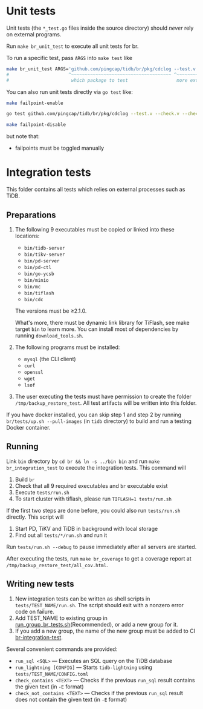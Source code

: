 # Unit tests

Unit tests (the `*_test.go` files inside the source directory) should *never* rely on external
programs.

Run `make br_unit_test` to execute all unit tests for br.

To run a specific test, pass `ARGS` into `make test` like

```sh
make br_unit_test ARGS='github.com/pingcap/tidb/br/pkg/cdclog --test.v --check.v --check.f TestColumn'
#                      ^~~~~~~~~~~~~~~~~~~~~~~~~~~~~~~~~~~~~~ ^~~~~~~~~~~~~~~~~~~~~~~~~~~~~~~~~~~~~~~
#                       which package to test                  more extra test flags
```

You can also run unit tests directly via `go test` like:

```sh
make failpoint-enable

go test github.com/pingcap/tidb/br/pkg/cdclog --test.v --check.v --check.f TestColumn

make failpoint-disable
```

but note that:

* failpoints must be toggled manually

# Integration tests

This folder contains all tests which relies on external processes such as TiDB.

## Preparations

1. The following 9 executables must be copied or linked into these locations:

    * `bin/tidb-server`
    * `bin/tikv-server`
    * `bin/pd-server`
    * `bin/pd-ctl`
    * `bin/go-ycsb`
    * `bin/minio`
    * `bin/mc`
    * `bin/tiflash`
    * `bin/cdc`

    The versions must be ≥2.1.0.

    What's more, there must be dynamic link library for TiFlash, see make target `bin` to learn more.
    You can install most of dependencies by running `download_tools.sh`.

2. The following programs must be installed:

    * `mysql` (the CLI client)
    * `curl`
    * `openssl`
    * `wget`
    * `lsof`

3. The user executing the tests must have permission to create the folder
    `/tmp/backup_restore_test`. All test artifacts will be written into this folder.

If you have docker installed, you can skip step 1 and step 2 by running
`br/tests/up.sh --pull-images` (in `tidb` directory) to build and run a testing Docker container.

## Running

Link `bin` directory by `cd br && ln -s ../bin bin` and run `make br_integration_test` to execute the integration tests.
This command will

1. Build `br`
2. Check that all 9 required executables and `br` executable exist
3. Execute `tests/run.sh`
4. To start cluster with tiflash, please run `TIFLASH=1 tests/run.sh`

If the first two steps are done before, you could also run `tests/run.sh` directly.
This script will

1. Start PD, TiKV and TiDB in background with local storage
2. Find out all `tests/*/run.sh` and run it

Run `tests/run.sh --debug` to pause immediately after all servers are started.

After executing the tests, run `make br_coverage` to get a coverage report at
`/tmp/backup_restore_test/all_cov.html`.

## Writing new tests

1. New integration tests can be written as shell scripts in `tests/TEST_NAME/run.sh`.
The script should exit with a nonzero error code on failure.
2. Add TEST_NAME to existing group in [run_group_br_tests.sh](./run_group_br_tests.sh)(Recommended), or add a new group for it.
3. If you add a new group, the name of the new group must be added to CI [br-integration-test](https://github.com/PingCAP-QE/ci/blob/main/pipelines/pingcap/tidb/latest/pull_br_integration_test.groovy).

Several convenient commands are provided:

* `run_sql <SQL>` — Executes an SQL query on the TiDB database
* `run_lightning [CONFIG]` — Starts `tidb-lightning` using `tests/TEST_NAME/CONFIG.toml`
* `check_contains <TEXT>` — Checks if the previous `run_sql` result contains the given text
    (in `-E` format)
* `check_not_contains <TEXT>` — Checks if the previous `run_sql` result does not contain the given
    text (in `-E` format)
